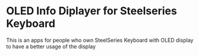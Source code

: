 # OLED Info Diplayer for Steelseries Keyboard
This is an apps for people who own SteelSeries Keyboard with OLED display to have a better usage of the display

